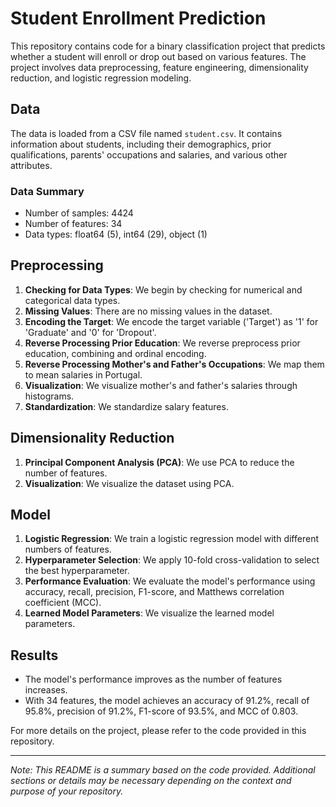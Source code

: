 # Student Enrollment Prediction

This repository contains code for a binary classification project that predicts whether a student will enroll or drop out based on various features. The project involves data preprocessing, feature engineering, dimensionality reduction, and logistic regression modeling. 

## Data
The data is loaded from a CSV file named `student.csv`. It contains information about students, including their demographics, prior qualifications, parents' occupations and salaries, and various other attributes.

### Data Summary
- Number of samples: 4424
- Number of features: 34
- Data types: float64 (5), int64 (29), object (1)

## Preprocessing
1. **Checking for Data Types**: We begin by checking for numerical and categorical data types.
2. **Missing Values**: There are no missing values in the dataset.
3. **Encoding the Target**: We encode the target variable ('Target') as '1' for 'Graduate' and '0' for 'Dropout'.
4. **Reverse Processing Prior Education**: We reverse preprocess prior education, combining and ordinal encoding.
5. **Reverse Processing Mother's and Father's Occupations**: We map them to mean salaries in Portugal.
6. **Visualization**: We visualize mother's and father's salaries through histograms.
7. **Standardization**: We standardize salary features.

## Dimensionality Reduction
1. **Principal Component Analysis (PCA)**: We use PCA to reduce the number of features.
2. **Visualization**: We visualize the dataset using PCA.

## Model
1. **Logistic Regression**: We train a logistic regression model with different numbers of features.
2. **Hyperparameter Selection**: We apply 10-fold cross-validation to select the best hyperparameter.
3. **Performance Evaluation**: We evaluate the model's performance using accuracy, recall, precision, F1-score, and Matthews correlation coefficient (MCC).
4. **Learned Model Parameters**: We visualize the learned model parameters.

## Results
- The model's performance improves as the number of features increases.
- With 34 features, the model achieves an accuracy of 91.2%, recall of 95.8%, precision of 91.2%, F1-score of 93.5%, and MCC of 0.803.

For more details on the project, please refer to the code provided in this repository.

---

*Note: This README is a summary based on the code provided. Additional sections or details may be necessary depending on the context and purpose of your repository.*

